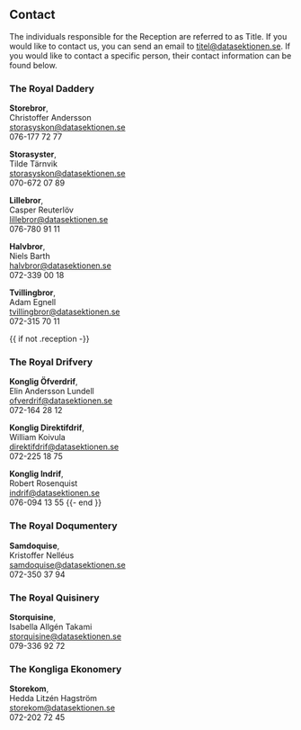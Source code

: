 ## Contact

The individuals responsible for the Reception are referred to as Title. If you would like to contact us, you can send an email to [titel@datasektionen.se](mailto:titel@datasektionen.se). If you would like to contact a specific person, their contact information can be found below.

### The Royal Daddery
**Storebror**, <br />
Christoffer Andersson<br />
[storasyskon@datasektionen.se](mailto:storasyskon@datasektionen.se)<br />
076-177 72 77

**Storasyster**, <br />
Tilde Tärnvik<br />
[storasyskon@datasektionen.se](mailto:storasyskon@datasektionen.se)<br />
070-672 07 89

**Lillebror**, <br />
Casper Reuterlöv<br />
[lillebror@datasektionen.se](mailto:lillebror@datasektionen.se)<br />
076-780 91 11

**Halvbror**, <br />
Niels Barth<br />
[halvbror@datasektionen.se](mailto:halvbror@datasektionen.se)<br /> 
072-339 00 18

**Tvillingbror**, <br />
Adam Egnell <br />
[tvillingbror@datasektionen.se](mailto:tvillingbror@datasektionen.se)<br /> 
072-315 70 11

{{ if not .reception -}}
### The Royal Drifvery
**Konglig Öfverdrif**, <br />
Elin Andersson Lundell<br />
[ofverdrif@datasektionen.se](mailto:ofverdrif@datasektionen.se)<br />
072-164 28 12

**Konglig Direktifdrif**, <br />
William Koivula<br />
[direktifdrif@datasektionen.se](mailto:direktifdrif@datasektionen.se)<br />
072-225 18 75

**Konglig Indrif**, <br />
Robert Rosenquist<br />
[indrif@datasektionen.se](mailto:indrif@datasektionen.se)<br />
076-094 13 55
{{- end }}

### The Royal Doqumentery
**Samdoquise**, <br />
Kristoffer Nelléus<br />
[samdoquise@datasektionen.se](mailto:samdoquise@datasektionen.se)<br />
072-350 37 94

### The Royal Quisinery
**Storquisine**, <br />
Isabella Allgén Takami<br />
[storquisine@datasektionen.se](mailto:storquisine@datasektionen.se)<br />
079-336 92 72

### The Kongliga Ekonomery
**Storekom**, <br />
Hedda Litzén Hagström<br />
[storekom@datasektionen.se](mailto:storekom@datasektionen.se)<br />
072-202 72 45